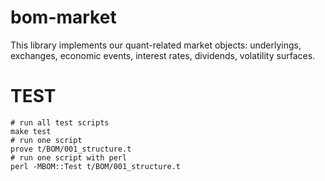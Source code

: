 # bom-market

This library implements our quant-related market objects: underlyings, exchanges, economic events, interest rates, dividends, volatility surfaces.

# TEST
    # run all test scripts
    make test
    # run one script
    prove t/BOM/001_structure.t
    # run one script with perl
    perl -MBOM::Test t/BOM/001_structure.t
